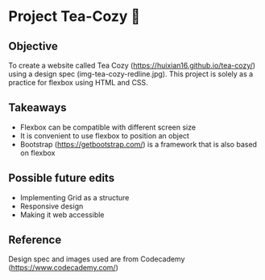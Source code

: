 # Project Tea-Cozy :tea:
## Objective
To create a website called Tea Cozy (https://huixian16.github.io/tea-cozy/) using a design spec (img-tea-cozy-redline.jpg). This project is solely as a practice for flexbox using HTML and CSS.

## Takeaways
- Flexbox can be compatible with different screen size
- It is convenient to use flexbox to position an object
- Bootstrap (https://getbootstrap.com/) is a framework that is also based on flexbox

## Possible future edits
- Implementing Grid as a structure
- Responsive design
- Making it web accessible

## Reference
Design spec and images used are from Codecademy (https://www.codecademy.com/)
